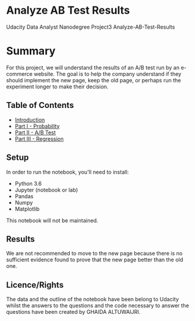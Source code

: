# Analyze AB Test Results
Udacity Data Analyst Nanodegree Project3 Analyze-AB-Test-Results

# Summary
For this project, we will understand the results of an A/B test run by an e-commerce website. The goal is to help the company understand if they should implement the new page, keep the old page, or perhaps run the experiment longer to make their decision.

## Table of Contents
- [Introduction](#intro)
- [Part I - Probability](#probability)
- [Part II - A/B Test](#ab_test)
- [Part III - Regression](#regression)

## Setup
In order to run the notebook, you'll need to install:
- Python 3.6
- Jupyter (notebook or lab)
- Pandas
- Numpy
- Matplotlib

This notebook will not be maintained.

## Results
We are not recommended to move to the new page because there is no sufficient evidence found to prove that the new page better than the old one.

## Licence/Rights
The data and the outline of the notebook have been belong to Udacity whilst the answers to the questions and the code necessary to answer the questions have been created by GHAIDA ALTUWAIJRI. 
